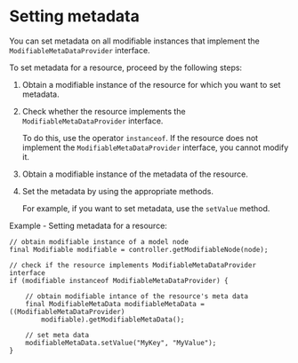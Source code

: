 # Setting metadata

You can set metadata on all modifiable instances that implement the `ModifiableMetaDataProvider` interface.

To set metadata for a resource, proceed by the following steps:

1.  Obtain a modifiable instance of the resource for which you want to set metadata.

2.  Check whether the resource implements the `ModifiableMetaDataProvider` interface.

    To do this, use the operator `instanceof`. If the resource does not implement the `ModifiableMetaDataProvider` interface, you cannot modify it.

3.  Obtain a modifiable instance of the metadata of the resource.

4.  Set the metadata by using the appropriate methods.

    For example, if you want to set metadata, use the `setValue` method.


Example - Setting metadata for a resource:

```
// obtain modifiable instance of a model node
final Modifiable modifiable = controller.getModifiableNode(node); 

// check if the resource implements ModifiableMetaDataProvider interface
if (modifiable instanceof ModifiableMetaDataProvider) {

    // obtain modifiable intance of the resource's meta data
    final ModifiableMetaData modifiableMetaData = ((ModifiableMetaDataProvider) 
        modifiable).getModifiableMetaData();

    // set meta data
    modifiableMetaData.setValue("MyKey", "MyValue");
}
```


